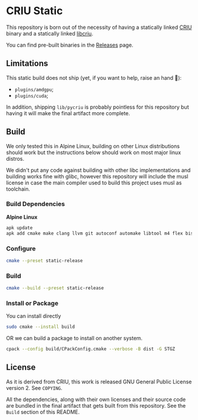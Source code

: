 
# CRIU Static

This repository is born out of the necessity of having a statically linked
[CRIU](https://github.com/checkpoint-restore/criu) binary and a statically linked [libcriu](https://criu.org/C_API).

You can find pre-built binaries in the [Releases](https://github.com/seqeralabs/criu-static/releases) page.

## Limitations

This static build does not ship (yet, if you want to help, raise an hand 🙋):

- `plugins/amdgpu`;
- `plugins/cuda`;


In addition, shipping `lib/pycriu` is probably pointless for this repository but
having it will make the final artifact more complete.


## Build

We only tested this in Alpine Linux, building on other Linux distributions should work
but the instructions below should work on most major linux distros.

We didn't put any code against building with other libc implementations and building works fine with glibc, however
this repository will include the musl license in case the main compiler used to build this project uses musl as toolchain.

### Build Dependencies

**Alpine Linux**

```bash
apk update
apk add cmake make clang llvm git autoconf automake libtool m4 flex bison pkgconfig bash linux-headers patch coreutils gettext gettext-dev
```

### Configure

```bash
cmake --preset static-release
```

### Build

```bash
cmake --build --preset static-release
```

### Install or Package

You can install directly

```bash
sudo cmake --install build
```

OR we can build a package to install on another system.

```bash
cpack --config build/CPackConfig.cmake --verbose -B dist -G STGZ
```


## License

As it is derived from CRIU, this work is released  GNU General Public License version 2. See `COPYING`.

All the dependencies, along with their own licenses and their source code are bundled in the final artifact that gets built from this repository.
See the `Build` section of this README.
